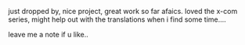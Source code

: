 just dropped by, nice project, great work so far afaics. loved the x-com
series, might help out with the translations when i find some time....

leave me a note if u like..